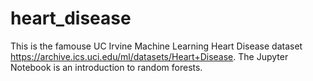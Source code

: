 # heart_disease

This is the famouse UC Irvine Machine Learning Heart Disease dataset https://archive.ics.uci.edu/ml/datasets/Heart+Disease. The Jupyter Notebook is an introduction to random forests.
